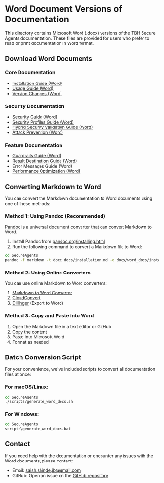 # Word Document Versions of Documentation

This directory contains Microsoft Word (.docx) versions of the TBH Secure Agents documentation. These files are provided for users who prefer to read or print documentation in Word format.

## Download Word Documents

### Core Documentation
- [Installation Guide (Word)](https://docs.google.com/document/d/1Yx9VFUk6IFSegWWPCAjnQb6Je4NJpYO_7UHhzV8kHJA/export?format=docx)
- [Usage Guide (Word)](https://docs.google.com/document/d/1Yx9VFUk6IFSegWWPCAjnQb6Je4NJpYO_7UHhzV8kHJA/export?format=docx)
- [Version Changes (Word)](https://docs.google.com/document/d/1Yx9VFUk6IFSegWWPCAjnQb6Je4NJpYO_7UHhzV8kHJA/export?format=docx)

### Security Documentation
- [Security Guide (Word)](https://docs.google.com/document/d/1Yx9VFUk6IFSegWWPCAjnQb6Je4NJpYO_7UHhzV8kHJA/export?format=docx)
- [Security Profiles Guide (Word)](https://docs.google.com/document/d/1Yx9VFUk6IFSegWWPCAjnQb6Je4NJpYO_7UHhzV8kHJA/export?format=docx)
- [Hybrid Security Validation Guide (Word)](https://docs.google.com/document/d/1Yx9VFUk6IFSegWWPCAjnQb6Je4NJpYO_7UHhzV8kHJA/export?format=docx)
- [Attack Prevention (Word)](https://docs.google.com/document/d/1Yx9VFUk6IFSegWWPCAjnQb6Je4NJpYO_7UHhzV8kHJA/export?format=docx)

### Feature Documentation
- [Guardrails Guide (Word)](https://docs.google.com/document/d/1Yx9VFUk6IFSegWWPCAjnQb6Je4NJpYO_7UHhzV8kHJA/export?format=docx)
- [Result Destination Guide (Word)](https://docs.google.com/document/d/1Yx9VFUk6IFSegWWPCAjnQb6Je4NJpYO_7UHhzV8kHJA/export?format=docx)
- [Error Messages Guide (Word)](https://docs.google.com/document/d/1Yx9VFUk6IFSegWWPCAjnQb6Je4NJpYO_7UHhzV8kHJA/export?format=docx)
- [Performance Optimization (Word)](https://docs.google.com/document/d/1Yx9VFUk6IFSegWWPCAjnQb6Je4NJpYO_7UHhzV8kHJA/export?format=docx)

## Converting Markdown to Word

You can convert the Markdown documentation to Word documents using one of these methods:

### Method 1: Using Pandoc (Recommended)

[Pandoc](https://pandoc.org/) is a universal document converter that can convert Markdown to Word.

1. Install Pandoc from [pandoc.org/installing.html](https://pandoc.org/installing.html)
2. Run the following command to convert a Markdown file to Word:

```bash
cd SecureAgents
pandoc -f markdown -t docx docs/installation.md -o docs/word_docs/installation.docx
```

### Method 2: Using Online Converters

You can use online Markdown to Word converters:

1. [Markdown to Word Converter](https://word2md.com/)
2. [CloudConvert](https://cloudconvert.com/md-to-docx)
3. [Dillinger](https://dillinger.io/) (Export to Word)

### Method 3: Copy and Paste into Word

1. Open the Markdown file in a text editor or GitHub
2. Copy the content
3. Paste into Microsoft Word
4. Format as needed

## Batch Conversion Script

For your convenience, we've included scripts to convert all documentation files at once:

### For macOS/Linux:

```bash
cd SecureAgents
./scripts/generate_word_docs.sh
```

### For Windows:

```bash
cd SecureAgents
scripts\generate_word_docs.bat
```

## Contact

If you need help with the documentation or encounter any issues with the Word documents, please contact:

- Email: saish.shinde.jb@gmail.com
- GitHub: Open an issue on the [GitHub repository](https://github.com/saishshinde15/TBH.AI_SecureAgents)
